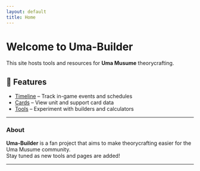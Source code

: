 ```yaml
---
layout: default
title: Home
---
```


# Welcome to Uma-Builder

This site hosts tools and resources for **Uma Musume** theorycrafting.

## 📅 Features
- [Timeline](timeline.md) – Track in-game events and schedules  
- [Cards](cards.md) – View unit and support card data  
- [Tools](tools.md) – Experiment with builders and calculators  

---

### About
**Uma-Builder** is a fan project that aims to make theorycrafting easier for the Uma Musume community.  
Stay tuned as new tools and pages are added!

---